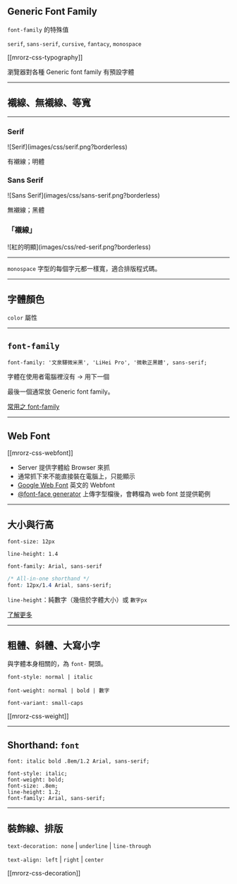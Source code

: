 Generic Font Family
-------------------

`font-family` 的特殊值

`serif`, `sans-serif`, `cursive`, `fantacy`,  `monospace`

[[mrorz-css-typography]]

瀏覽器對各種 Generic font family 有預設字體

---

襯線、無襯線、等寬
---------------

- - -

<div class="row leader">
  <div class="span2">
    <h3>Serif</h3>
    ![Serif](images/css/serif.png?borderless)
    <p class="leader">有襯線；明體</p>
  </div>
  <div class="span2">
    <h3>Sans Serif</h3>
    ![Sans Serif](images/css/sans-serif.png?borderless)
    <p class="leader">無襯線；黑體</p>
  </div>
  <div class="span2">
    <h3>「襯線」</h3>
    ![紅的明顯](images/css/red-serif.png?borderless)
  </div>
</div>

- - -

`monospace` 字型的每個字元都一樣寬，適合排版程式碼。

---

字體顏色
-------

`color` 屬性

---

`font-family`
-------------

```
font-family: '文泉驛微米黑', 'LiHei Pro', '微軟正黑體', sans-serif;
```

<p class="fragment">字體在使用者電腦裡沒有 → 用下一個</p>
<p class="fragment">最後一個通常放 Generic font family。</p>
<p class="fragment"><a href="http://w3schools.com/cssref/css_websafe_fonts.asp" target="_blank">常用之 font-family</a></p>

---

Web Font
--------

[[mrorz-css-webfont]]

<ul>
  <li class="fragment">Server 提供字體給 Browser 來抓</li>
  <li class="fragment">通常抓下來不能直接裝在電腦上，只能顯示</li>
  <li class="fragment"><a href="http://www.google.com/webfonts" target="_blank">Google Web Font</a> 英文的 Webfont</li>
  <li class="fragment"><a href="http://fontsquirrel.com/fontface/generator" target="_blank">@font-face generator</a> 上傳字型檔後，會轉檔為 web font 並提供範例</li>
</ul>

---

大小與行高
--------

`font-size: 12px`

`line-height: 1.4`

`font-family: Arial, sans-serif`

```css
/* All-in-one shorthand */
font: 12px/1.4 Arial, sans-serif;
```

`line-height`：純數字（幾倍於字體大小）或 `數字px`

[了解更多](http://www.maxdesign.com.au/articles/css-line-height/)

---

粗體、斜體、大寫小字
--------

與字體本身相關的，為 `font-` 開頭。

`font-style: normal | italic`

`font-weight: normal | bold | 數字`

`font-variant: small-caps`

[[mrorz-css-weight]]

---

Shorthand: `font`
-------

```
font: italic bold .8em/1.2 Arial, sans-serif;
```

```
font-style: italic;
font-weight: bold;
font-size: .8em;
line-height: 1.2;
font-family: Arial, sans-serif;
```


---

裝飾線、排版
------------------

`text-decoration: none` | `underline` | `line-through`

`text-align: left` | `right` | `center`

[[mrorz-css-decoration]]